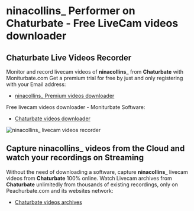 # ninacollins_ Performer on Chaturbate - Free LiveCam videos downloader

## Chaturbate Live Videos Recorder

Monitor and record livecam videos of **ninacollins_** from **Chaturbate** with Moniturbate.com
Get a premium trial for free by just and only registering with your Email address:
* [ninacollins_ Premium videos downloader](https://moniturbate.com/request-demo-licence-key.html)

Free livecam videos downloader - Moniturbate Software:
* [Chaturbate videos downloader](https://moniturbate.com/moniturbate-download-software.html)

![ninacollins_ livecam videos recorder](https://peachurnet.com/templates/moniturbate-software.png)


## Capture ninacollins_ videos from the Cloud and watch your recordings on Streaming

Without the need of downloading a software, capture **ninacollins_** livecam videos from **Chaturbate** 100% online.
Watch Livecam archives from **Chaturbate** unlimitedly from thousands of existing recordings, only on Peachurbate.com and its websites network:
* [Chaturbate videos archives](https://peachurnet.com/)